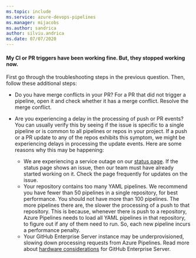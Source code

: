 ```yaml
---
ms.topic: include
ms.service: azure-devops-pipelines
ms.manager: mijacobs
ms.author: sandrica
author: silviu.andrica
ms.date: 07/07/2020
---
```


#### My CI or PR triggers have been working fine. But, they stopped working now.

First go through the troubleshooting steps in the previous question. Then, follow these additional steps:

* Do you have merge conflicts in your PR? For a PR that did not trigger a pipeline, open it and check whether it has a merge conflict. Resolve the merge conflict.

* Are you experiencing a delay in the processing of push or PR events? You can usually verify this by seeing if the issue is specific to a single pipeline or is common to all pipelines or repos in your project. If a push or a PR update to any of the repos exhibits this symptom, we might be experiencing delays in processing the update events. Here are some reasons why this may be happening:
  * We are experiencing a service outage on our [status page](https://status.dev.azure.com/). If the status page shows an issue, then our team must have already started working on it. Check the page frequently for updates on the issue.
  * Your repository contains too many YAML pipelines. We recommend you have fewer than 50 pipelines in a single repository, for best performance. You should not have more than 100 pipelines. The more pipelines there are, the slower the processing of a push to that repository. This is because, whenever there is push to a repository, Azure Pipelines needs to load all YAML pipelines in that repository, to figure out if any of them need to run. So, each new pipeline incurs a performance penalty.
  * Your GitHub Enterprise Server instance may be underprovisioned, slowing down processing requests from Azure Pipelines. Read more about [hardware considerations](https://docs.github.com/en/enterprise-server@3.8/admin/installation/setting-up-a-github-enterprise-server-instance/installing-github-enterprise-server-on-azure#hardware-considerations) for GitHub Enterprise Server.
